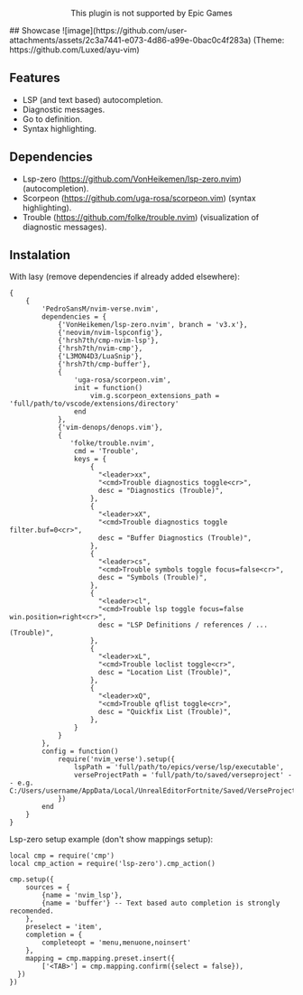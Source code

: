 <p align="center">
	This plugin is not supported by Epic Games
</p>
## Showcase
![image](https://github.com/user-attachments/assets/2c3a7441-e073-4d86-a99e-0bac0c4f283a)
(Theme: https://github.com/Luxed/ayu-vim)

## Features
- LSP (and text based) autocompletion.
- Diagnostic messages.
- Go to definition.
- Syntax highlighting.

## Dependencies
- Lsp-zero (https://github.com/VonHeikemen/lsp-zero.nvim) (autocompletion).
- Scorpeon (https://github.com/uga-rosa/scorpeon.vim) (syntax highlighting).
- Trouble (https://github.com/folke/trouble.nvim) (visualization of diagnostic messages).

## Instalation
With lasy (remove dependencies if already added elsewhere):

```
{
    {
        'PedroSansM/nvim-verse.nvim',
        dependencies = {
            {'VonHeikemen/lsp-zero.nvim', branch = 'v3.x'},
            {'neovim/nvim-lspconfig'},
            {'hrsh7th/cmp-nvim-lsp'},
            {'hrsh7th/nvim-cmp'},
            {'L3MON4D3/LuaSnip'},
            {'hrsh7th/cmp-buffer'},
            {
                'uga-rosa/scorpeon.vim',
                init = function()
                    vim.g.scorpeon_extensions_path = 'full/path/to/vscode/extensions/directory'
                end
            }, 
            {'vim-denops/denops.vim'},
            {
               'folke/trouble.nvim',
                cmd = 'Trouble',
                keys = {
                    {
                      "<leader>xx",
                      "<cmd>Trouble diagnostics toggle<cr>",
                      desc = "Diagnostics (Trouble)",
                    },
                    {
                      "<leader>xX",
                      "<cmd>Trouble diagnostics toggle filter.buf=0<cr>",
                      desc = "Buffer Diagnostics (Trouble)",
                    },
                    {
                      "<leader>cs",
                      "<cmd>Trouble symbols toggle focus=false<cr>",
                      desc = "Symbols (Trouble)",
                    },
                    {
                      "<leader>cl",
                      "<cmd>Trouble lsp toggle focus=false win.position=right<cr>",
                      desc = "LSP Definitions / references / ... (Trouble)",
                    },
                    {
                      "<leader>xL",
                      "<cmd>Trouble loclist toggle<cr>",
                      desc = "Location List (Trouble)",
                    },
                    {
                      "<leader>xQ",
                      "<cmd>Trouble qflist toggle<cr>",
                      desc = "Quickfix List (Trouble)",
                    },
                }
            }
        },
        config = function()
            require('nvim_verse').setup({
                lspPath = 'full/path/to/epics/verse/lsp/executable',
                verseProjectPath = 'full/path/to/saved/verseproject' -- e.g. C:/Users/username/AppData/Local/UnrealEditorFortnite/Saved/VerseProject/'
            })
        end
    }
}
```

Lsp-zero setup example (don't show mappings setup):

```
local cmp = require('cmp')
local cmp_action = require('lsp-zero').cmp_action()

cmp.setup({
	sources = {
		{name = 'nvim_lsp'},
		{name = 'buffer'} -- Text based auto completion is strongly recomended.
	},
	preselect = 'item',
	completion = {
		completeopt = 'menu,menuone,noinsert'
	},
	mapping = cmp.mapping.preset.insert({
		['<TAB>'] = cmp.mapping.confirm({select = false}),
  })
})
```
